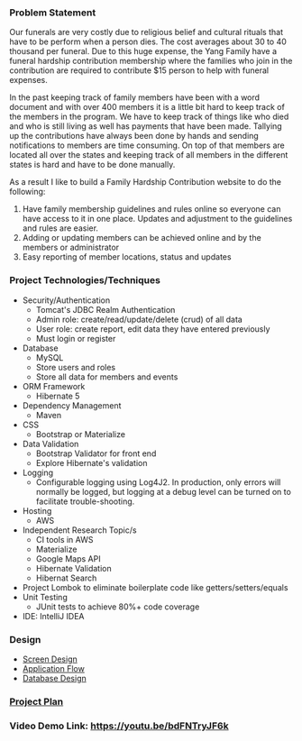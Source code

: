 ### Problem Statement

Our funerals are very costly due to religious belief and cultural rituals that have to be perform when a person dies. The cost averages about 30 to 40 thousand per funeral.  Due to this huge expense, the Yang Family have a funeral hardship contribution membership where the families who join in the contribution are required to contribute $15 person to help with funeral expenses. 

In the past keeping track of family members have been with a word document and with over 400 members it is a little bit hard to keep track of the members in the program.  We have to keep track of things like who died and who is still living as well has payments that have been made. Tallying up the contributions have always been done by hands and sending notifications to members are time consuming. On top of that members are located all over the states and keeping track of all members in the different states is hard and have to be done manually.

As a result I like to build a Family Hardship Contribution website to do the following:

1. Have family membership guidelines and rules online so everyone can have access to it in one place.  Updates and adjustment to the guidelines and rules are easier.
2. Adding or updating members can be achieved online and by the members or administrator
3. Easy reporting of member locations, status and updates

### Project Technologies/Techniques 

* Security/Authentication
  * Tomcat's JDBC Realm Authentication
  * Admin role: create/read/update/delete (crud) of all data
  * User role: create report, edit data they have entered previously
  * Must login or register 
* Database
  * MySQL
  * Store users and roles
  * Store all data for members and events
* ORM Framework
  * Hibernate 5
* Dependency Management
  * Maven
* CSS 
  * Bootstrap or Materialize
* Data Validation
  * Bootstrap Validator for front end
  * Explore Hibernate's validation
* Logging
  * Configurable logging using Log4J2. In production, only errors will normally be logged, but logging at a debug level can be turned on to facilitate trouble-shooting. 
* Hosting
  * AWS
* Independent Research Topic/s
  * CI tools in AWS
  * Materialize
  * Google Maps API
  * Hibernate Validation
  * Hibernat Search
* Project Lombok to eliminate boilerplate code like getters/setters/equals
* Unit Testing
  * JUnit tests to achieve 80%+ code coverage 
* IDE: IntelliJ IDEA


### Design

* [Screen Design](https://github.com/kiayang/indieProject/blob/master/Indie%20Screen%20Design.docx)
* [Application Flow](https://github.com/kiayang/indieProject/blob/master/indieScreenDesign.pdf)
* [Database Design](https://github.com/kiayang/indieProject/blob/master/visualdiagram.png)

### [Project Plan](ProjectPlan.md)

### Video Demo Link: https://youtu.be/bdFNTryJF6k